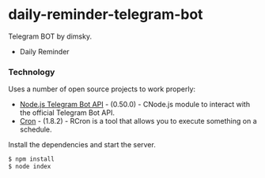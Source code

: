 # daily-reminder-telegram-bot

Telegram BOT by dimsky.
- Daily Reminder 
 ### Technology

Uses a number of open source projects to work properly:

* [Node.js Telegram Bot API](https://reactnative.dev/) - (0.50.0) - CNode.js module to interact with the official Telegram Bot API.
* [Cron](https://www.npmjs.com/package/cron) - (1.8.2) - RCron is a tool that allows you to execute something on a schedule.

Install the dependencies and start the server.

```sh
$ npm install
$ node index
```
